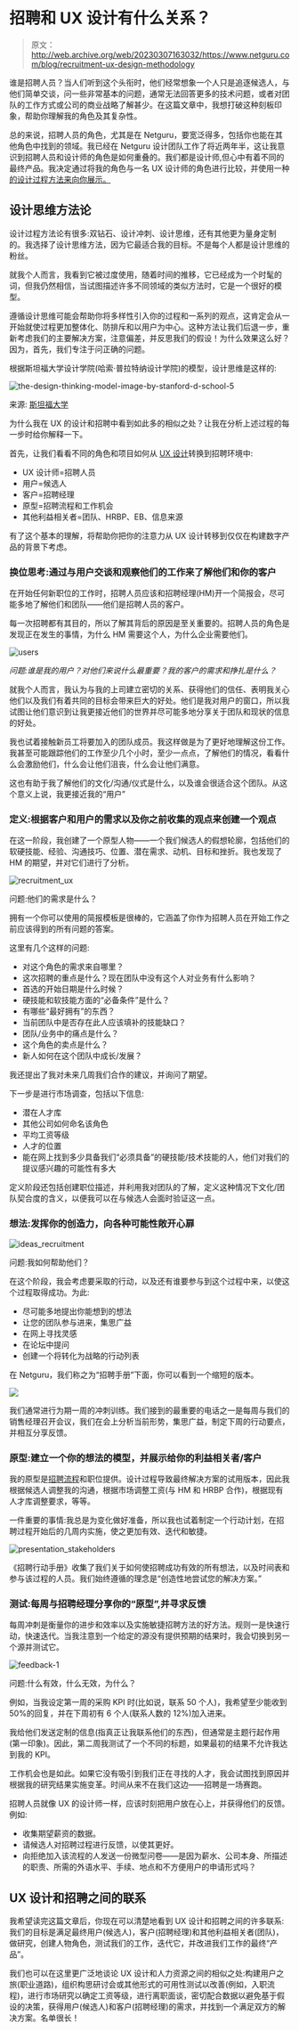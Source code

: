 # 招聘和 UX 设计有什么关系？

> 原文：<http://web.archive.org/web/20230307163032/https://www.netguru.com/blog/recruitment-ux-design-methodology>

 谁是招聘人员？当人们听到这个头衔时，他们经常想象一个人只是追逐候选人，与他们简单交谈，问一些非常基本的问题，通常无法回答更多的技术问题，或者对团队的工作方式或公司的商业战略了解甚少。在这篇文章中，我想打破这种刻板印象，帮助你理解我的角色及其复杂性。

总的来说，招聘人员的角色，尤其是在 Netguru，要宽泛得多，包括你也能在其他角色中找到的领域。我已经在 Netguru 设计团队工作了将近两年半，这让我意识到招聘人员和设计师的角色是如何重叠的。我们都是设计师,但心中有着不同的最终产品。我决定通过将我的角色与一名 UX 设计师的角色进行比较，并使用一种[的设计过程方法来向你展示。](/web/20221006010826/https://www.netguru.com/glossary/ux-design)

## 设计思维方法论

设计过程方法论有很多:双钻石、设计冲刺、设计思维，还有其他更为量身定制的。我选择了设计思维方法，因为它最适合我的目标。不是每个人都是设计思维的粉丝。

就我个人而言，我看到它被过度使用，随着时间的推移，它已经成为一个时髦的词，但我仍然相信，当试图描述许多不同领域的类似方法时，它是一个很好的模型。

遵循设计思维可能会帮助你将多样性引入你的过程和一系列的观点，这肯定会从一开始就使过程更加整体化、防排斥和以用户为中心。这种方法让我们后退一步，重新考虑我们的主要解决方案，注意偏差，并反思我们的假设！为什么效果这么好？因为，首先，我们专注于问正确的问题。

根据斯坦福大学设计学院(哈索·普拉特纳设计学院)的模型，设计思维是这样的:

![the-design-thinking-model-image-by-stanford-d-school-5](img/6b2130939e318905ffc7006c4f527bb3.png)

来源: [斯坦福大学](http://web.archive.org/web/20221006010826/https://web.stanford.edu/class/me113/d_thinking.html)

为什么我在 UX 的设计和招聘中看到如此多的相似之处？让我在分析上述过程的每一步时给你解释一下。

首先，让我们看看不同的角色和项目如何从 [UX 设计](/web/20221006010826/https://www.netguru.com/blog/product-design-vs-ux-design)转换到招聘环境中:

*   UX 设计师=招聘人员
*   用户=候选人
*   客户=招聘经理
*   原型=招聘流程和工作机会
*   其他利益相关者=团队、HRBP、EB、信息来源

有了这个基本的理解，将帮助你把你的注意力从 UX 设计转移到仅仅在构建数字产品的背景下考虑。

### 换位思考:通过与用户交谈和观察他们的工作来了解他们和你的客户

在开始任何新职位的工作时，招聘人员应该和招聘经理(HM)开一个简报会，尽可能多地了解他们和团队——他们是招聘人员的客户。

每一次招聘都有其目的，所以了解其背后的原因是至关重要的。招聘人员的角色是发现正在发生的事情，为什么 HM 需要这个人，为什么企业需要他们。

![users](img/7aefdc12ed2ef2b4ef9097479baf0492.png)

*问题:谁是我的用户？对他们来说什么最重要？我的客户的需求和挣扎是什么？*

就我个人而言，我认为与我的上司建立密切的关系、获得他们的信任、表明我关心他们以及我们有着共同的目标会带来巨大的好处。他们是我对用户的窗口，所以我试图让他们意识到让我更接近他们的世界并尽可能多地分享关于团队和现状的信息的好处。

我也试着接触新员工将要加入的团队成员。我这样做是为了更好地理解这份工作。我甚至可能跟踪他们的工作至少几个小时，至少一点点，了解他们的情况，看看什么会激励他们，什么会让他们沮丧，什么会让他们满意。

这也有助于我了解他们的文化/沟通/仪式是什么，以及谁会很适合这个团队。从这个意义上说，我更接近我的“用户”

### 定义:根据客户和用户的需求以及你之前收集的观点来创建一个观点

在这一阶段，我创建了一个原型人物——一个我们候选人的假想轮廓，包括他们的软硬技能、经验、沟通技巧、位置、潜在需求、动机、目标和挫折。我也发现了 HM 的期望，并对它们进行了分析。

![recruitment_ux](img/75626d106ef9190fab9ed9041148412e.png)

问题:他们的需求是什么？

拥有一个你可以使用的简报模板是很棒的，它涵盖了你作为招聘人员在开始工作之前应该得到的所有问题的答案。

这里有几个这样的问题:

*   对这个角色的需求来自哪里？
*   这次招聘的重点是什么？现在团队中没有这个人对业务有什么影响？
*   首选的开始日期是什么时候？
*   硬技能和软技能方面的“必备条件”是什么？
*   有哪些“最好拥有”的东西？
*   当前团队中是否存在此人应该填补的技能缺口？
*   团队/业务中的痛点是什么？
*   这个角色的卖点是什么？
*   新人如何在这个团队中成长/发展？

我还提出了我对未来几周我们合作的建议，并询问了期望。

下一步是进行市场调查，包括以下信息:

*   潜在人才库
*   其他公司如何命名该角色
*   平均工资等级
*   人才的位置
*   能在网上找到多少具备我们“必须具备”的硬技能/技术技能的人，他们对我们的提议感兴趣的可能性有多大

定义阶段还包括创建职位描述，并利用我对团队的了解，定义这种情况下文化/团队契合度的含义，以便我可以在与候选人会面时验证这一点。

### 想法:发挥你的创造力，向各种可能性敞开心扉

![ideas_recruitment](img/4464b005b4aaa433403d45158cd1f247.png)

问题:我如何帮助他们？

在这个阶段，我会考虑要采取的行动，以及还有谁要参与到这个过程中来，以使这个过程取得成功。为此:

*   尽可能多地提出你能想到的想法
*   让您的团队参与进来，集思广益
*   在网上寻找灵感
*   在论坛中提问
*   创建一个将转化为战略的行动列表

在 Netguru，我们称之为“招聘手册”下面，你可以看到一个缩短的版本。

![](img/ea7d1c29051c1869ae0f886bac8d5844.png)

我们通常进行为期一周的冲刺训练。我们接到的最重要的电话之一是每周与我们的销售经理召开会议，我们在会上分析当前形势，集思广益，制定下周的行动要点，并相互分享反馈。

### 原型:建立一个你的想法的模型，并展示给你的利益相关者/客户

我的原型是[招聘流程](/web/20221006010826/https://www.netguru.com/blog/recruitment-personalization-and-feedback)和职位提供。设计过程导致最终解决方案的试用版本，因此我根据候选人调整我的沟通，根据市场调整工资(与 HM 和 HRBP 合作)，根据现有人才库调整要求，等等。

一件重要的事情:我总是为变化做好准备，所以我也试着制定一个行动计划，在招聘过程开始后的几周内实施，使之更加有效、迭代和敏捷。

![presentation_stakeholders](img/5eea4abffb055f9e85e896e87c3f24fd.png)

《招聘行动手册》收集了我们关于如何使招聘成功有效的所有想法，以及时间表和参与该过程的人员。我们始终遵循的理念是“创造性地尝试您的解决方案。”

### 测试:每周与招聘经理分享你的“原型”,并寻求反馈

每周冲刺是衡量你的进步和效率以及实施敏捷招聘方法的好方法。规则一是快速行动，快速迭代。当我注意到一个给定的源没有提供预期的结果时，我会切换到另一个源并测试它。

![feedback-1](img/37ef47061d005a3f576e35c581d68bb9.png)

问题:什么有效，什么无效，为什么？

例如，当我设定第一周的采购 KPI 时(比如说，联系 50 个人)，我希望至少能收到 50%的回复，并在下周初有 6 个人(联系人数的 12%)加入进来。

我给他们发送定制的信息(指真正让我联系他们的东西)，但通常是主题行起作用(第一印象)。因此，第二周我测试了一个不同的标题，如果最初的结果不允许我达到我的 KPI。

工作机会也是如此。如果它没有吸引到我们正在寻找的人才，我会试图找到原因并根据我的研究结果实施变革。时间从来不在我们这边——招聘是一场赛跑。

招聘人员就像 UX 的设计师一样，应该时刻把用户放在心上，并获得他们的反馈。例如:

*   收集期望薪资的数据。
*   请候选人对招聘过程进行反馈，以使其更好。
*   向拒绝加入该流程的人发送一份微型问卷——是因为薪水、公司本身、所描述的职责、所需的外语水平、手续、地点和不方便用户的申请形式吗？

## UX 设计和招聘之间的联系

我希望读完这篇文章后，你现在可以清楚地看到 UX 设计和招聘之间的许多联系:我们的目标是满足最终用户(候选人)，客户(招聘经理)和其他利益相关者(团队)，做研究，创建人物角色，测试我们的工作，迭代它，并改进我们工作的最终“产品”。

我们也可以在这里更广泛地谈论 UX 设计和人力资源之间的相似之处:构建用户之旅(职业道路)，组织构思研讨会或其他形式的可用性测试以改善(例如，入职流程)，进行市场研究以确定工资等级，进行离职面谈，密切配合数据以避免基于假设的决策，获得用户(候选人)和客户(招聘经理)的需求，并找到一个满足双方的解决方案。名单很长！